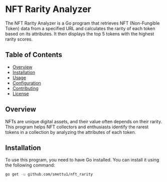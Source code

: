 
# NFT Rarity Analyzer

The NFT Rarity Analyzer is a Go program that retrieves NFT (Non-Fungible Token) data from a specified URL and calculates the rarity of each token based on its attributes. It then displays the top 5 tokens with the highest rarity scores.

## Table of Contents

- [Overview](#overview)
- [Installation](#installation)
- [Usage](#usage)
- [Configuration](#configuration)
- [Contributing](#contributing)
- [License](#license)

## Overview

NFTs are unique digital assets, and their value often depends on their rarity. This program helps NFT collectors and enthusiasts identify the rarest tokens in a collection by analyzing the attributes of each token.

## Installation

To use this program, you need to have Go installed. You can install it using the following command:

```bash
go get -u github.com/smettu1/nft_rarity
